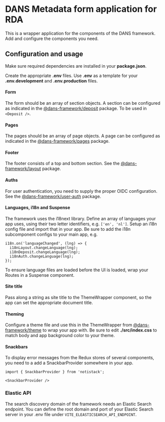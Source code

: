 # DANS Metadata form application for RDA
This is a wrapper application for the components of the DANS framework. Add and configure the components you need.

## Configuration and usage
Make sure required dependencies are installed in your **package.json**.

Create the appropriate **.env** files. Use **.env** as a template for your **.env.development** and **.env.production** files.

#### Form
The form should be an array of section objects. A section can be configured as indicated in the [@dans-framework/deposit](/packages/deposit/README.md) package. To be used in `<Deposit />`.

#### Pages
The pages should be an array of page objects. A page can be configured as indicated in the [@dans-framework/pages](/packages/pages/README.md) package.

#### Footer
The footer consists of a top and bottom section. See the [@dans-framework/layout](/packages/layout/README.md) package.

#### Auths
For user authentication, you need to supply the proper OIDC configuration. See the [@dans-framework/user-auth](/packages/auth/README.md) package.

#### Languages, i18n and Suspense
The framework uses the i18next library. Define an array of languages your app uses, using their two letter identifiers, e.g. `['en', 'nl']`. Setup an i18n config file and import that in your app. Be sure to add the i18n subcomponent configs to your main app, e.g.

    i18n.on('languageChanged', (lng) => {
      i18nLayout.changeLanguage(lng);
      i18nDeposit.changeLanguage(lng);
      i18nAuth.changeLanguage(lng);
    });

To ensure language files are loaded before the UI is loaded, wrap your Routes in a Suspense component.

#### Site title 
Pass along a string as site title to the ThemeWrapper component, so the app can set the appropriate document title.

#### Theming
Configure a theme file and use this in the ThemeWrapper from [@dans-framework/theme](/packages/theme/README.md) to wrap your app with. Be sure to edit **./src/index.css** to match body and app background color to your theme.

#### Snackbars
To display error messages from the Redux stores of several components, you need to a add a SnackbarProvider somewhere in your app.

    import { SnackbarProvider } from 'notistack';

    <SnackbarProvider />

### Elastic API
The search discovery domain of the framework needs an Elastic Search endpoint. You can define the root domain and port of your Elastic Search server in your .env file under `VITE_ELEASTICSEARCH_API_ENDPOINT`.

